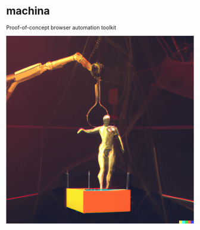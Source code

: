 # machina

Proof-of-concept browser automation toolkit

![crane rolling out humanoid to stage](./art-abstract-crane-lifting-humanoid.png)
